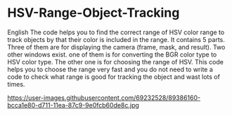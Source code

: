 # HSV-Range-Object-Tracking
English
The code helps you to find the correct range of HSV color range to track objects by that their color is included in the range. 
It contains 5 parts. Three of them are for displaying the camera (frame, mask, and result). Two other windows exist. one of them is for converting the BGR color type to HSV color type. The other one is for choosing the range of HSV.
This code helps you to choose the range very fast and you do not need to write a code to check what range is good for tracking the object and wast lots of times.

https://user-images.githubusercontent.com/69232528/89386160-bcca1e80-d711-11ea-87c9-9e0fcb60de8c.jpg

